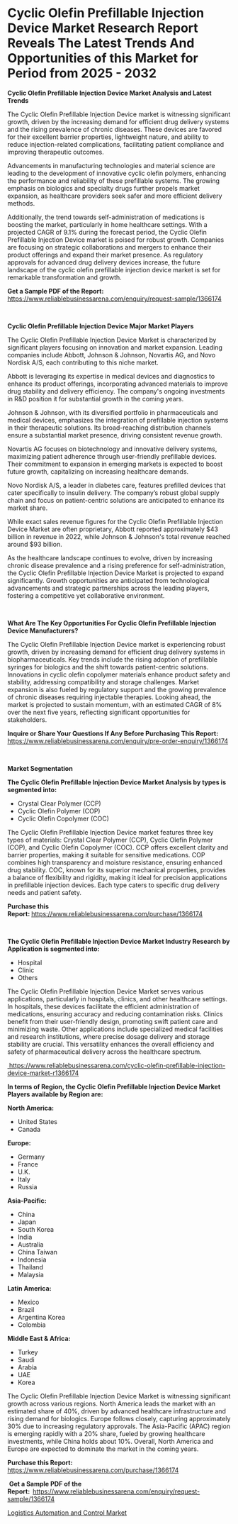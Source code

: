 <p><h1>Cyclic Olefin Prefillable Injection Device Market Research Report Reveals The Latest Trends And Opportunities of this Market for Period from 2025 - 2032</h1></p><p><strong>Cyclic Olefin Prefillable Injection Device Market Analysis and Latest Trends</strong></p>
<p><p>The Cyclic Olefin Prefillable Injection Device market is witnessing significant growth, driven by the increasing demand for efficient drug delivery systems and the rising prevalence of chronic diseases. These devices are favored for their excellent barrier properties, lightweight nature, and ability to reduce injection-related complications, facilitating patient compliance and improving therapeutic outcomes.</p><p>Advancements in manufacturing technologies and material science are leading to the development of innovative cyclic olefin polymers, enhancing the performance and reliability of these prefillable systems. The growing emphasis on biologics and specialty drugs further propels market expansion, as healthcare providers seek safer and more efficient delivery methods.</p><p>Additionally, the trend towards self-administration of medications is boosting the market, particularly in home healthcare settings. With a projected CAGR of 9.1% during the forecast period, the Cyclic Olefin Prefillable Injection Device market is poised for robust growth. Companies are focusing on strategic collaborations and mergers to enhance their product offerings and expand their market presence. As regulatory approvals for advanced drug delivery devices increase, the future landscape of the cyclic olefin prefillable injection device market is set for remarkable transformation and growth.</p></p>
<p><strong>Get a Sample PDF of the Report:&nbsp;</strong> <a href="https://www.reliablebusinessarena.com/enquiry/request-sample/1366174?utm_campaign=3188&utm_medium=2&utm_source=Github&utm_content=ia&utm_term=22032025&utm_id=cyclic-olefin-prefillable-injection-device">https://www.reliablebusinessarena.com/enquiry/request-sample/1366174</a></p>
<p>&nbsp;</p>
<p><strong>Cyclic Olefin Prefillable Injection Device Major Market Players</strong></p>
<p><p>The Cyclic Olefin Prefillable Injection Device Market is characterized by significant players focusing on innovation and market expansion. Leading companies include Abbott, Johnson & Johnson, Novartis AG, and Novo Nordisk A/S, each contributing to this niche market.</p><p>Abbott is leveraging its expertise in medical devices and diagnostics to enhance its product offerings, incorporating advanced materials to improve drug stability and delivery efficiency. The company's ongoing investments in R&D position it for substantial growth in the coming years.</p><p>Johnson & Johnson, with its diversified portfolio in pharmaceuticals and medical devices, emphasizes the integration of prefillable injection systems in their therapeutic solutions. Its broad-reaching distribution channels ensure a substantial market presence, driving consistent revenue growth.</p><p>Novartis AG focuses on biotechnology and innovative delivery systems, maximizing patient adherence through user-friendly prefillable devices. Their commitment to expansion in emerging markets is expected to boost future growth, capitalizing on increasing healthcare demands.</p><p>Novo Nordisk A/S, a leader in diabetes care, features prefilled devices that cater specifically to insulin delivery. The company’s robust global supply chain and focus on patient-centric solutions are anticipated to enhance its market share.</p><p>While exact sales revenue figures for the Cyclic Olefin Prefillable Injection Device Market are often proprietary, Abbott reported approximately $43 billion in revenue in 2022, while Johnson & Johnson's total revenue reached around $93 billion. </p><p>As the healthcare landscape continues to evolve, driven by increasing chronic disease prevalence and a rising preference for self-administration, the Cyclic Olefin Prefillable Injection Device Market is projected to expand significantly. Growth opportunities are anticipated from technological advancements and strategic partnerships across the leading players, fostering a competitive yet collaborative environment.</p></p>
<p>&nbsp;</p>
<p><strong>What Are The Key Opportunities For Cyclic Olefin Prefillable Injection Device Manufacturers?</strong></p>
<p><p>The Cyclic Olefin Prefillable Injection Device market is experiencing robust growth, driven by increasing demand for efficient drug delivery systems in biopharmaceuticals. Key trends include the rising adoption of prefillable syringes for biologics and the shift towards patient-centric solutions. Innovations in cyclic olefin copolymer materials enhance product safety and stability, addressing compatibility and storage challenges. Market expansion is also fueled by regulatory support and the growing prevalence of chronic diseases requiring injectable therapies. Looking ahead, the market is projected to sustain momentum, with an estimated CAGR of 8% over the next five years, reflecting significant opportunities for stakeholders.</p></p>
<p><strong>Inquire or Share Your Questions If Any Before Purchasing This Report:</strong> <a href="https://www.reliablebusinessarena.com/enquiry/pre-order-enquiry/1366174?utm_campaign=3188&utm_medium=2&utm_source=Github&utm_content=ia&utm_term=22032025&utm_id=cyclic-olefin-prefillable-injection-device">https://www.reliablebusinessarena.com/enquiry/pre-order-enquiry/1366174</a></p>
<p>&nbsp;</p>
<p><strong>Market Segmentation</strong></p>
<p><strong>The Cyclic Olefin Prefillable Injection Device Market Analysis by types is segmented into:</strong></p>
<p><ul><li>Crystal Clear Polymer (CCP)</li><li>Cyclic Olefin Polymer (COP)</li><li>Cyclic Olefin Copolymer (COC)</li></ul></p>
<p><p>The Cyclic Olefin Prefillable Injection Device market features three key types of materials: Crystal Clear Polymer (CCP), Cyclic Olefin Polymer (COP), and Cyclic Olefin Copolymer (COC). CCP offers excellent clarity and barrier properties, making it suitable for sensitive medications. COP combines high transparency and moisture resistance, ensuring enhanced drug stability. COC, known for its superior mechanical properties, provides a balance of flexibility and rigidity, making it ideal for precision applications in prefillable injection devices. Each type caters to specific drug delivery needs and patient safety.</p></p>
<p><strong>Purchase this Report:&nbsp;</strong><a href="https://www.reliablebusinessarena.com/purchase/1366174?utm_campaign=3188&utm_medium=2&utm_source=Github&utm_content=ia&utm_term=22032025&utm_id=cyclic-olefin-prefillable-injection-device">https://www.reliablebusinessarena.com/purchase/1366174</a></p>
<p>&nbsp;</p>
<p><strong>The Cyclic Olefin Prefillable Injection Device Market Industry Research by Application is segmented into:</strong></p>
<p><ul><li>Hospital</li><li>Clinic</li><li>Others</li></ul></p>
<p><p>The Cyclic Olefin Prefillable Injection Device Market serves various applications, particularly in hospitals, clinics, and other healthcare settings. In hospitals, these devices facilitate the efficient administration of medications, ensuring accuracy and reducing contamination risks. Clinics benefit from their user-friendly design, promoting swift patient care and minimizing waste. Other applications include specialized medical facilities and research institutions, where precise dosage delivery and storage stability are crucial. This versatility enhances the overall efficiency and safety of pharmaceutical delivery across the healthcare spectrum.</p></p>
<p><a href="https://www.reliablebusinessarena.com/cyclic-olefin-prefillable-injection-device-market-r1366174?utm_campaign=3188&utm_medium=2&utm_source=Github&utm_content=ia&utm_term=22032025&utm_id=cyclic-olefin-prefillable-injection-device">&nbsp;https://www.reliablebusinessarena.com/cyclic-olefin-prefillable-injection-device-market-r1366174</a></p>
<p><strong>In terms of Region, the Cyclic Olefin Prefillable Injection Device Market Players available by Region are:</strong></p>
<p>
    <p> <strong> North America: </strong>
        <ul>
            <li>United States</li>
            <li>Canada</li>
        </ul>
        </p> 
    <p> <strong> Europe: </strong>
        <ul>
            <li>Germany</li>
            <li>France</li>
            <li>U.K.</li>
            <li>Italy</li>
            <li>Russia</li>
        </ul>
        </p> 
    <p> <strong> Asia-Pacific: </strong>
        <ul>
            <li>China</li>
            <li>Japan</li>
            <li>South Korea</li>
            <li>India</li>
            <li>Australia</li>
            <li>China Taiwan</li>
            <li>Indonesia</li>
            <li>Thailand</li>
            <li>Malaysia</li>
        </ul>
        </p> 
    <p> <strong> Latin America: </strong>
        <ul>
            <li>Mexico</li>
            <li>Brazil</li>
            <li>Argentina Korea</li>
            <li>Colombia</li>
        </ul>
        </p> 
    <p> <strong> Middle East & Africa: </strong>
        <ul>
            <li>Turkey</li>
            <li>Saudi</li>
            <li>Arabia</li>
            <li>UAE</li>
            <li>Korea</li>
        </ul>
    </p>
    </p>
<p><p>The Cyclic Olefin Prefillable Injection Device Market is witnessing significant growth across various regions. North America leads the market with an estimated share of 40%, driven by advanced healthcare infrastructure and rising demand for biologics. Europe follows closely, capturing approximately 30% due to increasing regulatory approvals. The Asia-Pacific (APAC) region is emerging rapidly with a 20% share, fueled by growing healthcare investments, while China holds about 10%. Overall, North America and Europe are expected to dominate the market in the coming years.</p></p>
<p><strong>Purchase this Report: </strong><a href="https://www.reliablebusinessarena.com/purchase/1366174?utm_campaign=3188&utm_medium=2&utm_source=Github&utm_content=ia&utm_term=22032025&utm_id=cyclic-olefin-prefillable-injection-device">https://www.reliablebusinessarena.com/purchase/1366174</a></p>
<p>&nbsp;<strong>Get a Sample PDF of the Report:&nbsp;&nbsp;</strong><a href="https://www.reliablebusinessarena.com/enquiry/request-sample/1366174?utm_campaign=3188&utm_medium=2&utm_source=Github&utm_content=ia&utm_term=22032025&utm_id=cyclic-olefin-prefillable-injection-device">https://www.reliablebusinessarena.com/enquiry/request-sample/1366174</a></p>
<p><strong></strong></p>
<p><p><a href="https://github.com/osamhcombre/Market-Research-Report-List-1/blob/main/logistics-automation-and-control-market.md?utm_campaign=3188&utm_medium=2&utm_source=Github&utm_content=ia&utm_term=22032025&utm_id=cyclic-olefin-prefillable-injection-device">Logistics Automation and Control Market</a></p></p>